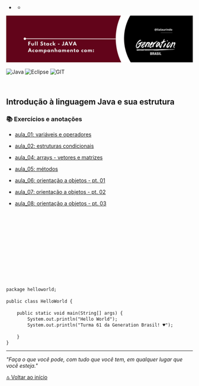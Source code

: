 - - 
<img src="/img/banner.png" alt="drawing"/>


![Java](https://img.shields.io/badge/java-%23ED8B00.svg?style=for-the-badge&logo=java&logoColor=white)
![Eclipse](https://img.shields.io/badge/Eclipse-FE7A16.svg?style=for-the-badge&logo=Eclipse&logoColor=white)
![GIT](https://img.shields.io/badge/GIT-E44C30?style=for-the-badge&logo=git&logoColor=white)


<br>

## Introdução à linguagem Java e sua estrutura ##


<div id='inicio'/> 

### 📚 Exercícios e anotações  ### 

* [aula_01: variáveis e operadores](https://github.com/lialaurindo/aulas-java/tree/main/aula_01/src)

* [aula_02: estruturas condicionais](https://github.com/lialaurindo/aulas-java/tree/main/aula_01/src/aula_02)

* [aula_04: arrays - vetores e matrizes]()
* [aula_05: métodos]()
* [aula_06: orientação a objetos - pt. 01]()
* [aula_07: orientação a objetos - pt. 02]()
* [aula_08: orientação a objetos - pt. 03]()

<br>
<br>
<br>
<br>
<br>
<br>
<br>
<br>
<br>
<br>
<br>

``` 
package helloworld;

public class HelloWorld {

	public static void main(String[] args) {
		System.out.println("Hello World");
		System.out.println("Turma 61 da Generation Brasil! ♥");

	}
}

```


---
*"Faça o que você pode, com tudo que você tem, em qualquer lugar que você esteja."*

[🔝 Voltar ao início](#inicio)

